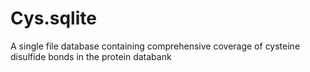 # Cys.sqlite
A single file database containing comprehensive coverage of cysteine disulfide bonds in the protein databank
